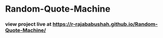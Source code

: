 # Random-Quote-Machine

### view project live at https://r-rajababushah.github.io/Random-Quote-Machine/
